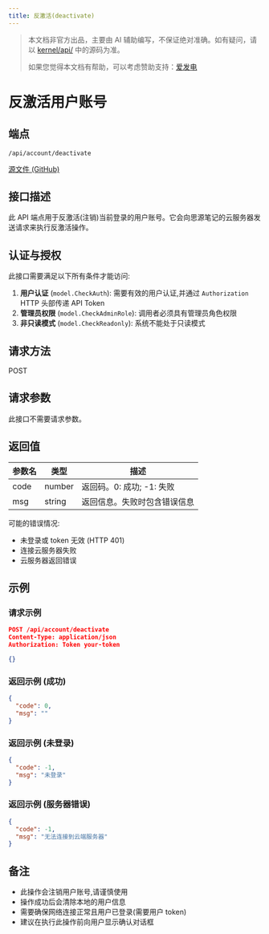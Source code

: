 ```yaml
---
title: 反激活(deactivate)
---
```


> 本文档非官方出品，主要由 AI 辅助编写，不保证绝对准确。如有疑问，请以 [kernel/api/](https://github.com/siyuan-note/siyuan/blob/master/kernel/api/) 中的源码为准。
> 
> 如果您觉得本文档有帮助，可以考虑赞助支持：[爱发电](https://afdian.com/a/leolee9086?tab=feed)

# 反激活用户账号

## 端点

`/api/account/deactivate`

[源文件 (GitHub)](https://github.com/siyuan-note/siyuan/blob/master/kernel/api/account.go#L70 "查看 deactivateUser 接口的源码实现")

## 接口描述

此 API 端点用于反激活(注销)当前登录的用户账号。它会向思源笔记的云服务器发送请求来执行反激活操作。

## 认证与授权

此接口需要满足以下所有条件才能访问:

1. **用户认证** (`model.CheckAuth`): 需要有效的用户认证,并通过 `Authorization` HTTP 头部传递 API Token
2. **管理员权限** (`model.CheckAdminRole`): 调用者必须具有管理员角色权限
3. **非只读模式** (`model.CheckReadonly`): 系统不能处于只读模式

## 请求方法

POST

## 请求参数

此接口不需要请求参数。

## 返回值

| 参数名 | 类型 | 描述 |
| --- | --- | --- |
| code | number | 返回码。0: 成功; -1: 失败 |
| msg | string | 返回信息。失败时包含错误信息 |

可能的错误情况:
- 未登录或 token 无效 (HTTP 401)
- 连接云服务器失败
- 云服务器返回错误

## 示例

### 请求示例

```json
POST /api/account/deactivate
Content-Type: application/json
Authorization: Token your-token

{}
```

### 返回示例 (成功)

```json
{
  "code": 0,
  "msg": ""
}
```

### 返回示例 (未登录)

```json
{
  "code": -1,
  "msg": "未登录"
}
```

### 返回示例 (服务器错误)

```json
{
  "code": -1,
  "msg": "无法连接到云端服务器"
}
```

## 备注

- 此操作会注销用户账号,请谨慎使用
- 操作成功后会清除本地的用户信息
- 需要确保网络连接正常且用户已登录(需要用户 token)
- 建议在执行此操作前向用户显示确认对话框
